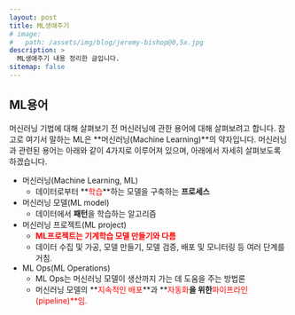 ```yaml
---
layout: post
title: ML생애주기
# image: 
#   path: /assets/img/blog/jeremy-bishop@0,5x.jpg
description: >
  ML생애주기 내용 정리한 글입니다.
sitemap: false
---
```


<!-- Version 9 is the most complete version of Hydejack yet.
{:.lead}

[Modernized](#linking-in-style) [design](#whats-in-the-cards), [big headlines](#ready-for-the-big-screen), big new features: [Built-In Search](#built-in-search), [Sticky Table of Contents](#sticky-table-of-contents), and [Auto-Hiding Navbar](#auto-hiding-navbar). That [and more](#and-much-more) is Hydejack 9.

- Table of Contents
{:toc .large-only} -->

## ML용어

머신러닝 기법에 대해 살펴보기 전 머신러닝에 관한 용어에 대해 살펴보려고 합니다. 참고로 여기서 말하는 ML은
**머신러닝(Machine Learning)**의 약자입니다. 머신러닝과 관련된 용어는 아래와 같이 4가지로 이루어져 있으며, 
아래에서 자세히 살펴보도록 하겠습니다.
- 머신러닝(Machine Learning, ML)
  - 데이터로부터 **<span style='color:red'>학습</span>**하는 모델을 구축하는 **프로세스**
- 머신러닝 모델(ML model)
  - 데이터에서 **패턴**을 학습하는 알고리즘 
- 머신러닝 프로젝트(ML project)
  - **<span style='color:red'>ML프로젝트는 기계학습 모델 만들기와 다름</span>**
  - 데이터 수집 및 가공, 모델 만들기, 모델 검증, 배포 및 모니터링 등 여러 단계를 거침.
- ML Ops(ML Operations)
  - ML Ops는 머신러닝 모델이 생산까지 가는 데 도움을 주는 방법론
  - 머신러닝 모델의 **<span style='color:red'>지속적인 배포</span>**과 **<span style='color:red'>자동화</span>**을
    위한**<sapn style='color:red'>파이프라인(pipeline)</span>**임.
